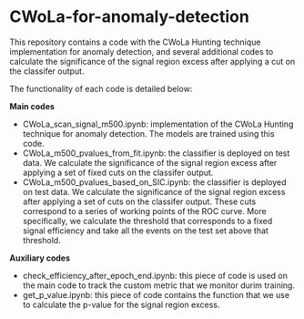 # CWoLa-for-anomaly-detection

This repository contains a code with the CWoLa Hunting technique implementation for anomaly detection, and several additional codes to calculate the significance of the signal region excess after applying a cut on the classifer output.

The functionality of each code is detailed below:

**Main codes**
* CWoLa_scan_signal_m500.ipynb: implementation of the CWoLa Hunting technique for anomaly detection. The models are trained using this code.
* CWoLa_m500_pvalues_from_fit.ipynb: the classifier is deployed on test data. We calculate the significance of the signal region excess after applying a set of fixed cuts on the classifer output.
* CWoLa_m500_pvalues_based_on_SIC.ipynb: the classifier is deployed on test data. We calculate the significance of the signal region excess after applying a set of cuts on the classifer output. These cuts correspond to a series of working points of the ROC curve. More specifically, we calculate the threshold that corresponds to a fixed signal efficiency and take all the events on the test set above that threshold.

**Auxiliary codes**
* check_efficiency_after_epoch_end.ipynb: this piece of code is used on the main code to track the custom metric that we monitor durim training.
* get_p_value.ipynb: this piece of code contains the function that we use to calculate the p-value for the signal region excess.

